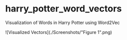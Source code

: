 # harry_potter_word_vectors
Visualization of Words in Harry Potter using Word2Vec

![Visualized Vectors](./Screenshots/"Figure 1".png)
